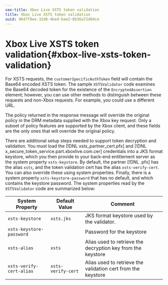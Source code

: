 ```yaml
---
seo-title: Xbox Live XSTS token validation
title: Xbox Live XSTS token validation
uuid: 9647f8ee-32d6-4bed-bae2-8b36a72d04ce
---
```


# Xbox Live XSTS token validation{#xbox-live-xsts-token-validation}

For XSTS requests, the `customerSpecificAuthToken` field will contain the Base64 encoded XSTS token. The sample `XSTSValidator` code examines the Base64 decoded token for the existence of the `EncryptedAssertion` element; however, you can use other methods to distinguish between these requests and non-Xbox requests. For example, you could use a different URL.

The policy returned in the response message will override the original policy in the DRM metadata supplied with the Xbox key request. Only a subset of policy features are supported by the Xbox client, and these fields are the only ones that will override the original policy.

There are additional setup steps needed to support token decryption and validation. You must load the [!DNL xsts_partner_cert.pfx] and [!DNL x_secure_token_service.part.xboxlive.com.cer] credentials into a JKS format keystore, which you then provide to your back-end entitlement server as the system property `xsts-keystore`. By default, the partner [!DNL .pfx] has the alias `xsts`, and the token validation cert has the alias `xsts-verify-cert`. You can also override these using system properties. Finally, there is a system property `xsts-keystore-password` that has no default, and which contains the keystore password. The system properties read by the `XSTSValidator` code are summarized below:

|  System Property  | Default Value  | Comment  |
|---|---|---|
|  `xsts-keystore`  | `xsts.jks`  | JKS format keystore used by the validator.  |
|  `xsts-keystore-password`  | | Password for the keystore  |
|  `xsts-alias`  | `xsts`  | Alias used to retrieve the decryption key from the keystore  |
|  `xsts-verify-cert-alias`  | `xsts-verify-cert`  | Alias used to retrieve the validation cert from the keystore  |

